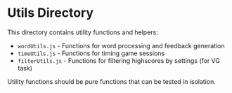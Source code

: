 # Utils Directory

This directory contains utility functions and helpers:

- `wordUtils.js` - Functions for word processing and feedback generation
- `timeUtils.js` - Functions for timing game sessions
- `filterUtils.js` - Functions for filtering highscores by settings (for VG task)

Utility functions should be pure functions that can be tested in isolation.
